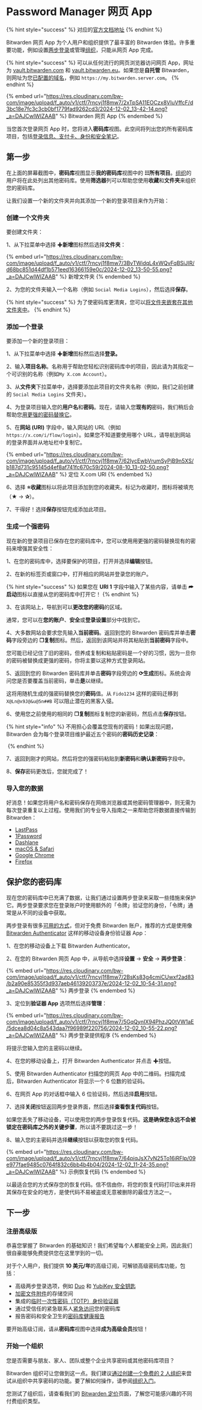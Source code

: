 # Password Manager 网页 App

{% hint style="success" %}
对应的[官方文档地址](https://bitwarden.com/help/article/getting-started-webvault/)
{% endhint %}

Bitwarden 网页 App 为个人用户和组织提供了最丰富的 Bitwarden 体验。许多重要功能，例如设置[两步登录](../account/two-step-login/setup-two-step-login/two-step-login-methods.md)或管理[组织](../organizations/organizations.md)，只能从网页 App 完成。

{% hint style="success" %}
可以从任何流行的网页浏览器访问网页 App，网址为 [vault.bitwarden.com](https://vault.bitwarden.com) 和 [vault.bitwarden.eu](https://vault.bitwarden.eu/)。如果您是**自托管** Bitwarden，则网址为您[已配置的域名](../self-hosting/install-and-deploy-guides/docker/linux-standard-deployment.md)，例如 `https://my.bitwarden.server.com`。
{% endhint %}

{% embed url="https://res.cloudinary.com/bw-com/image/upload/f_auto/v1/ctf/7rncvj1f8mw7/2xTpSA11EOCzx8VIuVffcF/d3bc18e7fc3c3cb0bf1779fad9262cd3/2024-12-02_13-42-14.png?_a=DAJCwlWIZAAB" %}
Bitwarden 网页 App
{% endembed %}

当您首次登录网页 App 时，您将进入**密码库**视图。此空间将列出您的所有密码库项目，包括[登录信息、支付卡、身份和安全笔记](../your-vault/vault-items.md)。

## 第一步 <a href="#first-steps" id="first-steps"></a>

在上面的屏幕截图中，**密码库**视图显示**我的密码库**视图中的 **☷所有项目**。[组织](../organizations/organizations.md)的用户将在此处列出其他密码库。使用**筛选器**列可以帮助您使用**收藏**和**文件夹**来组织您的密码库。

让我们设置一个新的文件夹并向其添加一个新的登录项目来作为开始：

### 创建一个文件夹 <a href="#create-a-folder" id="create-a-folder"></a>

要创建文件夹：

1、从下拉菜单中选择 ✚**新增**图标然后选择**文件夹**：

{% embed url="https://res.cloudinary.com/bw-com/image/upload/f_auto/v1/ctf/7rncvj1f8mw7/3BvTWidqL4xWQvFqBSiJIR/d68bc851d44df1b571eed16366159e0c/2024-12-02_13-50-55.png?_a=DAJCwlWIZAAB" %}
新增文件夹
{% endembed %}

2、为您的文件夹输入一个名称（例如 `Social Media Logins`），然后选择**保存**。

{% hint style="success" %}
为了使密码库更清爽，您可以[将文件夹嵌套在其他文件夹中](../your-vault/folders.md#nested-folders)。
{% endhint %}

### 添加一个登录 <a href="#add-a-login" id="add-a-login"></a>

要添加一个新的登录项目：

1、从下拉菜单中选择 ✚**新增**图标然后选择**登录。**

2、输入**项目名称**。名称用于帮助您轻松识别密码库中的项目，因此请为其指定一个可识别的名称（例如`My X.com Account`）。

3、从**文件夹**下拉菜单中，选择要添加此项目的文件夹名称（例如，我们之前创建的 `Social Media Logins` 文件夹）。

4、为登录项目输入您的**用户名**和**密码**。现在，请输入您**现有的**密码，我们稍后会帮助您[用更强的密码替换它](getting-started-webvault.md#generate-a-strong-password)。

5、在**网站 (URI)** 字段中，输入网站的 URL（例如 `https://x.com/i/flow/login`）。如果您不知道要使用哪个 URL，请导航到网站的登录界面并从地址栏中复制它。

{% embed url="https://res.cloudinary.com/bw-com/image/upload/f_auto/v1/ctf/7rncvj1f8mw7/62IycEwbVrumSyPjB9n5XS/b187d731c95145d4ef8af741fc670c59/2024-08-10_13-02-50.png?_a=DAJCwlWIZAAB" %}
定位 X.com URI
{% endembed %}

6、选择 **⭐️收藏**图标以将此项目添加到您的收藏夹。标记为收藏时，图标将被填充（**★** → **✰**）。

7、干得好！选择**保存**按钮完成添加此项目。

### 生成一个强密码 <a href="#generate-a-strong-password" id="generate-a-strong-password"></a>

现在新的登录项目已保存在您的密码库中，您可以使用用更强的密码替换现有的密码来增强其安全性：

1、在您的密码库中，选择要保护的项目，打开并选择**编辑**按钮。

2、在新的标签页或窗口中，打开相应的网站并登录您的账户。

{% hint style="success" %}
如果您在 **URI 1** 字段中输入了某些内容，请单击 **⮫启动**图标以直接从您的密码库中打开它！
{% endhint %}

3、在该网站上，导航到可以**更改您的密码**的区域。

通常，您可以在**您的账户**、**安全**或**登录设置**部分中找到它。

4、大多数网站会要求您先输入**当前密码**。返回到您的 Bitwarden 密码库并单击**密码**字段旁边的 **❐复制**图标。然后，返回到该网站并将其粘贴到**当前密码**字段中。

您可能已经记住了旧的密码，但养成复制和粘贴密码是一个好的习惯，因为一旦你的密码被替换成更强的密码，你将主要以这种方式登录网站。

5、返回到您的 Bitwarden 密码库并单击**密码**字段旁边的 **⟳生成**图标。系统会询问您是否要覆盖当前密码，单击**是**以继续。

这将用随机生成的强密码替换您的**密码**值。从 `Fido1234` 这样的密码迁移到 `X@Ln@x9J@&u@5n##B` 可以阻止潜在的黑客入侵。

6、使用您之前使用的相同的 **❐复制**图标复制您的新密码，然后点击**保存**按钮。

{% hint style="info" %}
不用担心会覆盖您现有的密码！如果出现问题，Bitwarden 会为每个登录项目维护最近五个密码的**密码历史记录**：

<img src="https://res.cloudinary.com/bw-com/image/upload/f_auto/v1/ctf/7rncvj1f8mw7/RT3R5a33WrejA8qnIcmqa/7600909424c7c74ac3b6b5fa76ae42ea/2024-12-02_13-56-29.png?_a=DAJCwlWIZAAB" alt="" data-size="original">
{% endhint %}

7、返回到刚才的网站，然后将您的强密码粘贴到**新密码**和**确认新密码**字段中。

8、**保存**密码更改后，您就完成了！

### 导入您的数据 <a href="#import-your-data" id="import-your-data"></a>

好消息！如果您将用户名和密码保存在网络浏览器或其他密码管理器中，则无需为每次登录重复以上过程。使用我们的专业导入指南之一来帮助您将数据直接传输到 Bitwarden：

* [LastPass](../password-manager/import-and-export/import-guides/import-data-from-lastpass.md)
* [1Password](../password-manager/import-and-export/import-guides/import-data-from-1password.md)
* [Dashlane](../import-export/import-guides/Import-data-from-dashlane.md)
* [macOS & Safari](../password-manager/import-and-export/import-guides/import-data-from-macos-and-safari.md)
* [Google Chrome](../password-manager/import-and-export/import-guides/import-data-from-google-chrome.md)
* [Firefox](../password-manager/import-and-export/import-guides/import-data-from-firefox.md)

## 保护您的密码库 <a href="#secure-your-vault" id="secure-your-vault"></a>

现在您的密码库中已充满了数据，让我们通过设置两步登录来采取一些措施来保护它。两步登录要求您在登录账户时使用额外的「令牌」验证您的身份，「令牌」通常是从不同的设备中获取。

两步登录有很多[可用的方式](../account/two-step-login/setup-two-step-login/two-step-login-methods.md)，但对于免费 Bitwarden 账户，推荐的方式是使用像 [Bitwarden Authenticator](../bitwarden-authenticator/bitwarden-authenticator.md) 这样的移动设备身份验证器 App：

1、在您的移动设备上下载 Bitwarden Authenticator。

2、在您的 Bitwarden 网页 App 中，从导航中选择**设置** → **安全** → **两步登录**：

{% embed url="https://res.cloudinary.com/bw-com/image/upload/f_auto/v1/ctf/7rncvj1f8mw7/2BsKs83g4cmiCUwxf2ad83/b2a90e85355f3d937aeb46139203737e/2024-12-02_10-54-31.png?_a=DAJCwlWIZAAB" %}
两步登录
{% endembed %}

3、定位到**验证器 App** 选项然后选择**管理**：

{% embed url="https://res.cloudinary.com/bw-com/image/upload/f_auto/v1/ctf/7rncvj1f8mw7/5GqQynIX94PhzJQ0tVW1aE/5dcea8d04c8a543daa7f96989f220756/2024-12-02_10-55-22.png?_a=DAJCwlWIZAAB" %}
两步登录提供程序
{% endembed %}

将提示您输入您的主密码以继续。

4、在您的移动设备上，打开 Bitwarden Authenticator 并点击 ✚按钮。

5、使用 Bitwarden Authenticator 扫描您的网页 App 中的二维码。扫描完成后，Bitwarden Authenticator 将显示一个 6 位数的验证码。

6、在网页 App 的对话框中输入 6 位验证码，然后选择**启用**按钮。

7、选择**关闭**按钮返回两步登录界面，然后选择**查看恢复代码**按钮。

如果您丢失了移动设备，可以使用您的两步登录恢复代码。**这是确保您永远不会被锁定在密码库之外的关键步骤**，所以请不要跳过这一步！

8、输入您的主密码并选择**继续**按钮以获取您的恢复代码。

{% embed url="https://res.cloudinary.com/bw-com/image/upload/f_auto/v1/ctf/7rncvj1f8mw7/64piqJsX7vN25To16iRFIp/09e977fae9485c0764f832c6bb4b4b04/2024-12-02_11-24-35.png?_a=DAJCwlWIZAAB" %}
示例恢复代码
{% endembed %}

以最适合您的方式保存您的恢复代码。信不信由你，将您的恢复代码打印出来并将其保存在安全的地方，是使代码不易被盗或无意被删除的最佳方法之一。

## 下一步 <a href="#next-steps" id="next-steps"></a>

### 注册高级版 <a href="#signup-for-premium" id="signup-for-premium"></a>

恭喜您掌握了 Bitwarden 的基础知识！我们希望每个人都能安全上网，因此我们很自豪能够免费提供您在这里学到的一切。

对于个人用户，我们提供 **10 美元/年**的高级订阅，可解锁高级密码库功能，包括：

* 高级两步登录选项，例如 [Duo](../account/two-step-login/setup-two-step-login/two-step-login-via-duo.md) 和 [YubiKey 安全钥匙](../account/two-step-login/setup-two-step-login/two-step-login-via-yubikey.md)
* [加密文件附件](../your-vault/file-attachments.md)的存储空间
* 集成的[临时一次性密码（TOTP）身份验证器](../your-vault/totp.md)
* 通过受信任的紧急联系人[紧急访问](../account/log-in-and-unlock/more-log-in-options/emergency-access.md)您的密码库
* 报告密码和安全卫生的[密码库健康报告](../your-vault/vault-health-reports.md)

要开始高级订阅，请从**密码库**视图中选择**成为高级会员**按钮！

### 开始一个组织 <a href="#start-an-organization" id="start-an-organization"></a>

您是否需要与朋友、家人、团队或整个企业共享密码或其他密码库项目？

Bitwarden 组织可让您做到这一点。我们建议[通过创建一个免费的 2 人组织](../admin-console/organizations-quick-start.md)来尝试从组织中共享密码的功能。要了解如何操作，请参阅[组织入门](../admin-console/organizations-quick-start.md)。

您测试了组织后，请查看我们的 [Bitwarden 定价](https://bitwarden.com/pricing/business/)页面，了解您可能感兴趣的不同付费组织类型。
